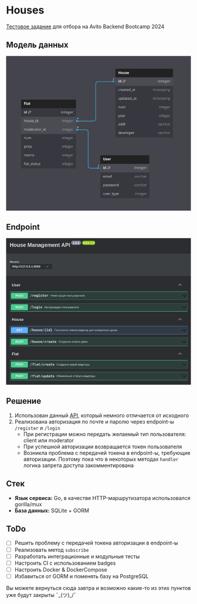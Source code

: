 # Houses

[Тестовое задание](https://github.com/avito-tech/backend-bootcamp-assignment-2024/tree/main) для отбора на Avito Backend Bootcamp 2024

## Модель данных

![img](https://github.com/KhuzinT/Houses/blob/main/assets/model.png)

## Endpoint

![img](https://github.com/KhuzinT/Houses/blob/main/assets/endpoint.png)

## Решение

1. Использован данный [API](https://github.com/KhuzinT/Houses/blob/main/api/api.yaml), который немного отличается от исходного
2. Реализована авторизация по почте и паролю через endpoint-ы `/register` и `/login`
   - При регистрации можно передать желаемый тип пользователя: client или moderator
   - При успешной авторизации возвращается токен пользователя
   - Возникла проблема с передачей токена в endpoint-ы, требующие авторизации. Поэтому пока что в некоторых методах `handler` логика запрета доступа закомментирована

## Стек

- **Язык сервиса:** Go, в качестве HTTP-маршрутизатора использовался gorilla/mux
- **База данных:** SQLite + GORM 

## ToDo

- [ ] Решить проблему с передачей токена авторизации в endpoint-ы
- [ ] Реализовать метод `subscribe`
- [ ] Разработать интеграционные и модульные тесты
- [ ] Настроить CI с использованием badges
- [ ] Настроить Docker & DockerCompose
- [ ] Избавиться от GORM и поменять базу на PostgreSQL

Вы можете вернуться сюда завтра и возможно какие-то из этих пунктов уже будут закрыты ¯\_(ツ)_/¯